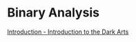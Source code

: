 # Binary Analysis
[Introduction - Introduction to the Dark Arts](https://one2bla.me/the-dark-arts/introduction.html)